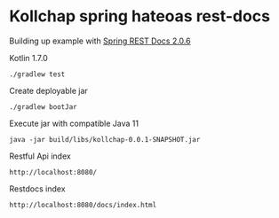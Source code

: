 # Kollchap spring hateoas rest-docs

Building up example with [Spring REST Docs 2.0.6](https://github.com/spring-projects/spring-restdocs)

Kotlin 1.7.0

~~~
./gradlew test
~~~

Create deployable jar
~~~
./gradlew bootJar
~~~

Execute jar with compatible Java 11
~~~
java -jar build/libs/kollchap-0.0.1-SNAPSHOT.jar
~~~

Restful Api index
~~~
http://localhost:8080/
~~~

Restdocs index
~~~
http://localhost:8080/docs/index.html
~~~

